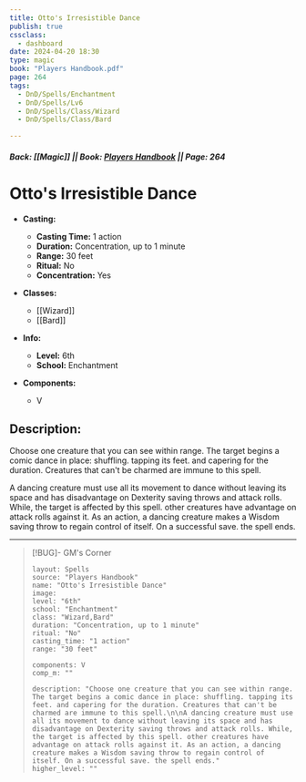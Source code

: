 ```yaml
---
title: Otto's Irresistible Dance
publish: true
cssclass:
  - dashboard
date: 2024-04-20 18:30
type: magic
book: "Players Handbook.pdf"
page: 264
tags:
  - DnD/Spells/Enchantment
  - DnD/Spells/Lv6
  - DnD/Spells/Class/Wizard
  - DnD/Spells/Class/Bard

---
```


##### Back: [[Magic]] || Book: [Players Handbook](https://drive.google.com/drive/folders/1O5bhpYizcIT5xxAoLOuzCRht_PVS7VSG?usp=sharing) || Page: 264

# Otto's Irresistible Dance

- **Casting:**
    - **Casting Time:** 1 action
    - **Duration:** Concentration, up to 1 minute
    - **Range:** 30 feet
    - **Ritual:** No
    - **Concentration:** Yes
- **Classes:**
    - [[Wizard]]
    - [[Bard]]

- **Info:**
    - **Level:** 6th
    - **School:** Enchantment
- **Components:**
    - V


## Description:
Choose one creature that you can see within range. The target begins a comic dance in place: shuffling. tapping its feet. and capering for the duration. Creatures that can't be charmed are immune to this spell.

A dancing creature must use all its movement to dance without leaving its space and has disadvantage on Dexterity saving throws and attack rolls. While, the target is affected by this spell. other creatures have advantage on attack rolls against it. As an action, a dancing creature makes a Wisdom saving throw to regain control of itself. On a successful save. the spell ends.



---

> [!BUG]- GM's Corner
>
> ```statblock
> layout: Spells
> source: "Players Handbook"
> name: "Otto's Irresistible Dance"
> image: 
> level: "6th"
> school: "Enchantment"
> class: "Wizard,Bard"
> duration: "Concentration, up to 1 minute"
> ritual: "No"
> casting_time: "1 action"
> range: "30 feet"
>
> components: V
> comp_m: ""
>
> description: "Choose one creature that you can see within range. The target begins a comic dance in place: shuffling. tapping its feet. and capering for the duration. Creatures that can't be charmed are immune to this spell.\n\nA dancing creature must use all its movement to dance without leaving its space and has disadvantage on Dexterity saving throws and attack rolls. While, the target is affected by this spell. other creatures have advantage on attack rolls against it. As an action, a dancing creature makes a Wisdom saving throw to regain control of itself. On a successful save. the spell ends."
> higher_level: ""
> ```
